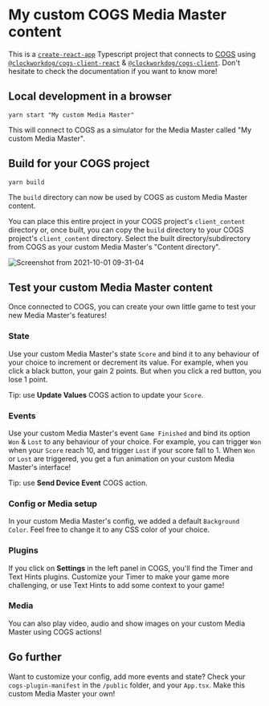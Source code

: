 # My custom COGS Media Master content

This is a [`create-react-app`](https://create-react-app.dev) Typescript project that connects to [COGS](https://cogs.show) using [`@clockworkdog/cogs-client-react`](https://www.npmjs.com/package/@clockworkdog/cogs-client-react) & [`@clockworkdog/cogs-client`](https://www.npmjs.com/package/@clockworkdog/cogs-client). Don't hesitate to check the documentation if you want to know more!

## Local development in a browser

```
yarn start "My custom Media Master"
```

This will connect to COGS as a simulator for the Media Master called "My custom Media Master".

## Build for your COGS project

```
yarn build
```

The `build` directory can now be used by COGS as custom Media Master content.

You can place this entire project in your COGS project's `client_content` directory or, once built, you can copy the `build` directory to your COGS project's `client_content` directory. Select the built directory/subdirectory from COGS as your custom Media Master's "Content directory".

![Screenshot from 2021-10-01 09-31-04](https://user-images.githubusercontent.com/292958/135590011-c3d30df6-5590-4a44-8160-f31e3cd4008e.png)

## Test your custom Media Master content

Once connected to COGS, you can create your own little game to test your new Media Master's features!

### State

Use your custom Media Master's state `Score` and bind it to any behaviour of your choice to increment or decrement its value. For example, when you click a black button, your gain 2 points. But when you click a red button, you lose 1 point.

Tip: use **Update Values** COGS action  to update your `Score`.


### Events

Use your custom Media Master's event `Game Finished` and bind its option `Won` & `Lost` to any behaviour of your choice.  For example, you can trigger `Won` when your `Score` reach 10, and trigger `Lost` if your score fall to 1. When `Won` or `Lost` are triggered, you get a fun animation on your custom Media Master's interface!

Tip: use **Send Device Event** COGS action.

### Config or Media setup

In your custom Media Master's config, we added a default `Background Color`. Feel free to change it to any CSS color of your choice.

### Plugins

If you click on **Settings** in the left panel in COGS, you'll find the Timer and Text Hints plugins. Customize your Timer to make your game more challenging, or use Text Hints to add some context to your game!

### Media

You can also play video, audio and show images on your custom Media Master using COGS actions!

## Go further

Want to customize your config, add more events and state? Check your `cogs-plugin-manifest` in the `/public` folder, and your `App.tsx`. Make this custom Media Master your own! 
